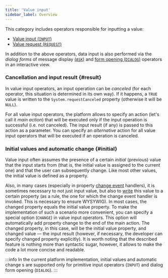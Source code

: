 ```yaml
---
title: 'Value input'
sidebar_label: Overview
---
```


This category includes operators responsible for inputting a value:

-   [Value input (`INPUT`)](Primitive_input_INPUT.md)
-   [Value request (`REQUEST`)](Value_request_REQUEST.md)

In addition to the above operators, data input is also performed via the *dialog forms* of message display  [(`ASK`)](Show_message_MESSAGE_ASK.md#dialog)  and [form opening (`DIALOG`)](In_an_interactive_view_SHOW_DIALOG.md#dialog) operators in an interactive view.

### Cancellation and input result {#result}

In value input operators, an input operation can be  *canceled* (for each operator, this situation is determined in its own way). If it happens, a `TRUE` value is written to the `System.requestCanceled` property (otherwise it will be `NULL`).

For all value input operators, the platform allows to specify an action (let's call it  *main action*) that will be executed only if the input operation is successful (i.e. not canceled). The input result (if any) is passed to this action as a parameter. You can specify an *alternative* action for all value input operators that will be executed if an operation is canceled.

### Initial values and automatic change {#initial}

Value input often assumes the presence of a certain *initial* (previous) value that the input starts from (that is, the initial value is assigned to the current one) and that the user can subsequently change. Like most other values, the initial value is defined as a property.

Also, in many cases (especially in property [change event](Form_events.md#property-broken) handlers), it is sometimes necessary to not just input value, but also to [write](Property_change_CHANGE.md) this value to a certain property (as a rule, the one for which the change event handler is invoked. This is necessary to ensure WYSYWIG). In most cases, the changed property equals the initial value property. To make the implementation of such a scenario more convenient, you can specify a special option (`CHANGE`) in value input operators. This option will automatically add property change to the end of the main action. The changed property, in this case, will be the initial value property, and changed value — the input result (however, if necessary, the developer can specify changed property explicitly). It is worth noting that the described feature is nothing more than syntactic sugar, however, it allows to make the code a lot more concise and readable.


:::info
In the current platform implementation, initial values and automatic change s are supported only for primitive input operators (`INPUT`) and dialog form opening (`DIALOG`).
:::
